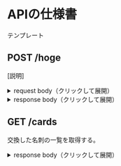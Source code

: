 # APIの仕様書

テンプレート

## POST /hoge

[説明]

<details><summary>request body（クリックして展開）</summary>

```json
{
  "hoge": 1
}
```

</details>

<details><summary>response body（クリックして展開）</summary>

```json
{
  "hoge": 1
}
```
</details>

## GET /cards
交換した名刺の一覧を取得する。

<details><summary>response body（クリックして展開）</summary>

```json
{
  "cards": [
    {
      "email": "hoge@example.com",
    }
  ]
}
```
